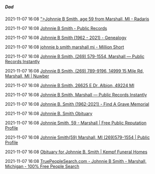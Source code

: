 #####  Dad

2021-11-07 16:08 [&quot;&gt;Johnnie B Smith, age 59 from Marshall, MI - Radaris](https://radaris.com/~Johnnie-Smith/1208176609)

2021-11-07 16:08 [Johnnie B Smith - Public Records](https://clustrmaps.com/persons/Johnnie-B-Smith)

2021-11-07 16:08 [Johnnie B Smith (1962 - 2021) - Genealogy](https://www.geni.com/people/Johnnie-Smith/6000000090956428874)

2021-11-07 16:08 [johnnie b smith marshall mi - Million Short](https://millionshort.com/search?chat=&country=&keywords=johnnie+b+smith+marshall+mi&remove=0&shopping=)

2021-11-07 16:08 [Johnnie B Smith, (269) 579-1554, Marshall — Public Records Instantly](https://clustrmaps.com/person/Smith-793v57)

2021-11-07 16:08 [Johnnie B Smith, (269) 789-9196, 14999 15 Mile Rd, Marshall, MI | Nuwber](https://nuwber.com/person/563a94aea219445d5263bf6d)

2021-11-07 16:08 [Johnnie B Smith, 26625 E Dr, Albion, 49224 MI](https://www.michiganresidentdatabase.com/person/32353575/johnnie-smith)

2021-11-07 16:08 [Johnnie B Smith, Marshall — Public Records Instantly](https://clustrmaps.com/person/Smith-7echkl)

2021-11-07 16:08 [Johnnie B. Smith (1962-2021) - Find A Grave Memorial](https://www.findagrave.com/memorial/222655894/johnnie-b-smith)

2021-11-07 16:08 [Johnnie B. Smith Obituary](https://www.tributearchive.com/obituaries/19949554/Johnnie-B-Smith)

2021-11-07 16:08 [Johnnie Smith, 59 - Marshall | Free Public Reputation Profile](https://www.mylife.com/johnnie-smith/e781395168090)

2021-11-07 16:08 [Johnnie Smith(59) Marshall, MI (269)579-1554 | Public Profile](https://www.fastpeoplesearch.com/johnnie-smith_id_G-4172379828966354975)

2021-11-07 16:08 [Obituary for Johnnie B. Smith | Kempf Funeral Homes](https://www.kempffuneralhome.com/obituary/Johnnie-Smith)

2021-11-07 16:08 [TruePeopleSearch.com - Johnnie B Smith - Marshall, Michigan - 100% Free People Search](https://www.truepeoplesearch.com/details?citystatezip=49068&name=Johnnie+B+Smith&rid=0x0)



